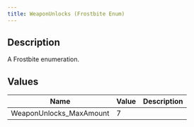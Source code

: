 ```yaml
---
title: WeaponUnlocks (Frostbite Enum)
---
```

## Description

A Frostbite enumeration.

## Values

| Name                     | Value | Description |
| ------------------------ | ----- | ----------- |
| WeaponUnlocks\_MaxAmount | 7     |             |
